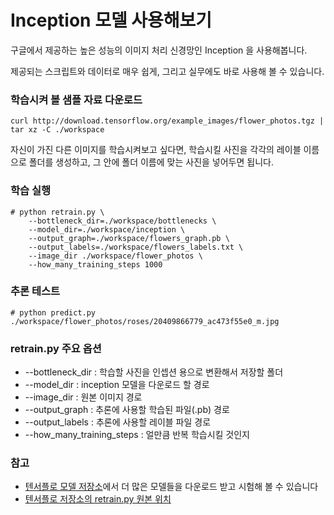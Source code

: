 ﻿# Inception 모델 사용해보기

구글에서 제공하는 높은 성능의 이미지 처리 신경망인 Inception 을 사용해봅니다.

제공되는 스크립트와 데이터로 매우 쉽게, 그리고 실무에도 바로 사용해 볼 수 있습니다.

### 학습시켜 볼 샘플 자료 다운로드

```
curl http://download.tensorflow.org/example_images/flower_photos.tgz | tar xz -C ./workspace
```

자신이 가진 다른 이미지를 학습시켜보고 싶다면, 학습시킬 사진을 각각의 레이블 이름으로 폴더를 생성하고, 그 안에 폴더 이름에 맞는 사진을 넣어두면 됩니다.

### 학습 실행

```
# python retrain.py \
    --bottleneck_dir=./workspace/bottlenecks \
    --model_dir=./workspace/inception \
    --output_graph=./workspace/flowers_graph.pb \
    --output_labels=./workspace/flowers_labels.txt \
    --image_dir ./workspace/flower_photos \
    --how_many_training_steps 1000
```

### 추론 테스트

```
# python predict.py ./workspace/flower_photos/roses/20409866779_ac473f55e0_m.jpg
```

### retrain.py 주요 옵션

- --bottleneck_dir : 학습할 사진을 인셉션 용으로 변환해서 저장할 폴더
- --model_dir : inception 모델을 다운로드 할 경로
- --image_dir : 원본 이미지 경로
- --output_graph : 추론에 사용할 학습된 파일(.pb) 경로
- --output_labels : 추론에 사용할 레이블 파일 경로
- --how_many_training_steps : 얼만큼 반복 학습시킬 것인지

### 참고

- [텐서플로 모델 저장소](https://github.com/tensorflow/models)에서 더 많은 모델들을 다운로드 받고 시험해 볼 수 있습니다
- [텐서플로 저장소의 retrain.py 원본 위치](https://github.com/tensorflow/tensorflow/tree/master/tensorflow/examples/image_retraining)
